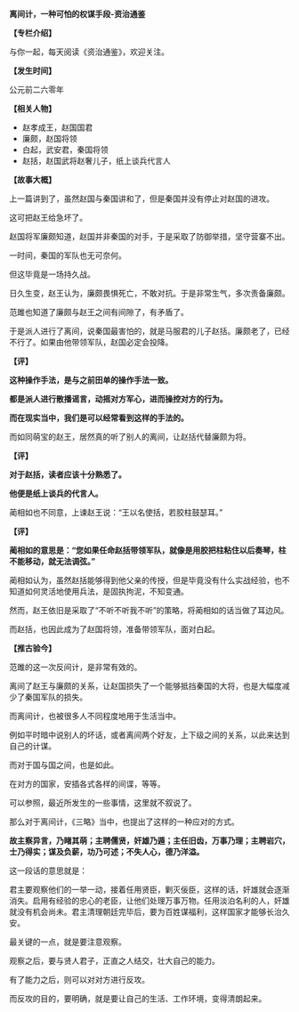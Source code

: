 **离间计，一种可怕的权谋手段-资治通鉴**

**【专栏介绍】**

与你一起，每天阅读《资治通鉴》，欢迎关注。

**【发生时间】**

公元前二六零年

**【相关人物】**

- 赵孝成王，赵国国君
- 廉颇，赵国将领
- 白起，武安君，秦国将领
- 赵括，赵国武将赵奢儿子，纸上谈兵代言人

**【故事大概】**

上一篇讲到了，虽然赵国与秦国讲和了，但是秦国并没有停止对赵国的进攻。

这可把赵王给急坏了。

赵国将军廉颇知道，赵国并非秦国的对手，于是采取了防御举措，坚守营寨不出。

一时间，秦国的军队也无可奈何。

但这毕竟是一场持久战。

日久生变，赵王认为，廉颇畏惧死亡，不敢对抗。于是非常生气，多次责备廉颇。

范雎也知道了廉颇与赵王之间有间隙了，有矛盾了。

于是派人进行了离间，说秦国最害怕的，就是马服君的儿子赵括。廉颇老了，已经不行了。如果由他带领军队，赵国必定会投降。

**【评】**

**这种操作手法，是与之前田单的操作手法一致。**

**都是派人进行散播谣言，动摇对方军心，进而操控对方的行为。**

**而在现实当中，我们是可以经常看到这样的手法的。**

而如同萌宝的赵王，居然真的听了别人的离间，让赵括代替廉颇为将。

**【评】**

**对于赵括，读者应该十分熟悉了。**

**他便是纸上谈兵的代言人。**

蔺相如也不同意，上谏赵王说：“王以名使括，若胶柱鼓瑟耳。”

**【评】**

**蔺相如的意思是：“您如果任命赵括带领军队，就像是用胶把柱粘住以后奏琴，柱不能移动，就无法调弦。”**

蔺相如认为，虽然赵括能够得到他父亲的传授，但是毕竟没有什么实战经验，也不知道如何灵活地使用兵法，是固执拘泥，不知变通。

然而，赵王依旧是采取了“不听不听我不听”的策略，将蔺相如的话当做了耳边风。

而赵括，也因此成为了赵国将领，准备带领军队，面对白起。

**【推古验今】**

范雎的这一次反间计，是非常有效的。

离间了赵王与廉颇的关系，让赵国损失了一个能够抵挡秦国的大将，也是大幅度减少了秦国军队的损失。

而离间计，也被很多人不同程度地用于生活当中。

例如平时暗中说别人的坏话，或者离间两个好友，上下级之间的关系，以此来达到自己的计谋。

而对于国与国之间，也是如此。

在对方的国家，安插各式各样的间谍，等等。

可以参照，最近所发生的一些事情，这里就不叙说了。

那么对于离间计，《三略》当中，也提出了这样的一种应对的方式。

**故主察异言，乃睹其萌；主聘儒贤，奸雄乃遁；主任旧齿，万事乃理；主聘岩穴，士乃得实；谋及负薪，功乃可述；不失人心，德乃洋溢。**

这一段话的意思就是：

君主要观察他们的一举一动，接着任用贤臣，剿灭佞臣，这样的话，奸雄就会逐渐消失。启用有经验的忠心的老臣，让他们处理万事万物。任用淡泊名利的人，奸雄就没有机会尚未。君主清理朝廷完毕后，要为百姓谋福利，这样国家才能够长治久安。

最关键的一点，就是要注意观察。

观察之后，要与贤人君子，正直之人结交，壮大自己的能力。

有了能力之后，则可以对对方进行反攻。

而反攻的目的，要明确，就是要让自己的生活、工作环境，变得清朗起来。
